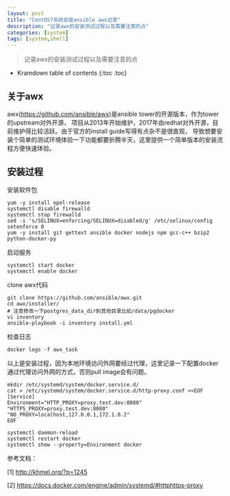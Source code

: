 ```yaml
---
layout: post
title: "CentOS7系统安装ansible awx记录"
description: "记录awx的安装测试过程以及需要注意的点"
categories: [system]
tags: [system,shell]
---
```


> 记录awx的安装测试过程以及需要注意的点

* Kramdown table of contents
{:toc .toc}

## 关于awx

awx(https://github.com/ansible/awx)是ansible tower的开源版本，作为tower的upstream对外开源，
项目从2013年开始维护，2017年由redhat对外开源，目前维护得比较活跃。由于官方的install guide写得有点杂不是很直观，
导致想要安装个简单的测试环境体验一下功能都要折腾半天，这里提供一个简单版本的安装流程方便快速体验。

## 安装过程

安装软件包

```
yum -y install epel-release
systemctl disable firewalld
systemctl stop firewalld
sed -i 's/SELINUX=enforcing/SELINUX=disabled/g' /etc/selinux/config
setenforce 0
yum -y install git gettext ansible docker nodejs npm gcc-c++ bzip2 python-docker-py
```
启动服务

```
systemctl start docker
systemctl enable docker
```

clone awx代码

```
git clone https://github.com/ansible/awx.git
cd awx/installer/
# 注意修改一下postgres_data_dir到其他目录比如/data/pgdocker
vi inventory
ansible-playbook -i inventory install.yml
```

检查日志

```
docker logs -f awx_task
```

以上是安装过程，因为本地环境访问外网要经过代理，这里记录一下配置docker通过代理访问外网的方式，否则pull image会有问题。

```
mkdir /etc/systemd/system/docker.service.d/
cat > /etc/systemd/system/docker.service.d/http-proxy.conf <<EOF
[Service]
Environment="HTTP_PROXY=proxy.test.dev:8080" "HTTPS_PROXY=proxy.test.dev:8080" "NO_PROXY=localhost,127.0.0.1,172.1.0.2"
EOF

systemctl daemon-reload
systemctl restart docker
systemctl show --property=Environment docker
```




参考文档：

[1] http://khmel.org/?p=1245

[2] https://docs.docker.com/engine/admin/systemd/#httphttps-proxy
